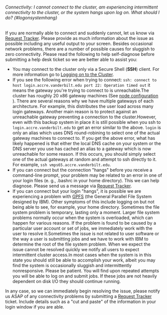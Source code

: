 ###### Connectivity: I cannot connect to the cluster, am experiencing intermittent connectivity to the cluster, or the system hangs upon log on. What should I do? {#logonsystemhang}  

If you
are normally able to connect and suddenly cannot, let us know via
[Request Tracker](/?page_id=369). Please
provide as much information about the issue as possible including any
useful output to your screen. Besides
occasional network problems, there are a number of possible causes for
sluggish to zero connectivity. Please read the following to help
self-diagnose before submitting a help desk ticket so we are better able
to assist you:

-   You may connect to the cluster only via a Secure Shell (**SSH**)
    client. For more information go to [Logging on to the
    Cluster](/?page_id=326).
-   If you see the following error when trying to connect: `ssh: connect
    to host login.accre.vanderbilt.edu port 22: Operation timed out` 
    it
    means the gateway you're trying to connect to is unreachable.The
    cluster has roughly 20 x86 gateway machines (See 
    [node configuration](/?page_id=63#nodes) ). There are several reasons why
    we have multiple gateways of each architecture. For example, this
    distributes the user load across many login gateways. Another main
    reason is to protect against an unreachable gateway preventing a
    connection to the cluster.However, even with this backup system in
    place it is still possible when you ssh to
    `login.accre.vanderbilt.edu` to get an error similar to the
    above. `login` is only an alias which uses DNS round-robining to
    select one of the actual gateway machines to connect to. If you get
    the above error, what has likely happened is that either the local
    DNS cache on your system or the DNS server you use has cached an
    alias to a gateway which is now unreachable for some reason. If this
    occurs, you should simply select one of the actual gateways at
    random and attempt to ssh directly to it. For example, `ssh
    vmps65.accre.vanderbilt.edu`.
-   If you can connect but the connection "hangs" before you receive a
    command-line prompt, your problem may be related to an error in one
    of your login files (e. g., .bashrc in your home directory). This we
    can help diagnose. Please send us a message via [Request
    Tracker](/?page_id=369).
-   If you can connect but your login "hangs", it is possible we are
    experiencing a problem with
    [GPFS](http://www-03.ibm.com/systems/clusters/software/gpfs.html)
    (the General Parallel File System designed by IBM). Other symptoms
    of this include logging on but not being able to see, for example,
    your home directory. Sometimes the file system problem is temporary,
    lasting only a moment. Larger file system problems normally occur
    when the system is overloaded, which can happen for various reasons.
    If the problem is found to be caused by a particular user account or
    set of jobs, we immediately work with the user to resolve
    it.Sometimes the issue is not related to user software or the way a
    user is submitting jobs and we have to work with IBM to determine
    the root of the file system problem. When we expect the issue cannot
    be resolved quickly we notify all users to expect intermittent
    cluster access.In most cases when the system is in this state you
    should still be able to accomplish your work, albeit you may find
    the system is occasionally sluggish and intermittently
    nonresponsive. Please be patient. You will find upon repeated
    attempts you will be able to log on and submit jobs. If these jobs
    are not heavily dependent on disk I/O they should continue running.

In any case, so we can immediately begin resolving the issue, please
notify us ASAP of any connectivity problems by submitting a [Request
Tracker](/?page_id=369) ticket. Include details such as a "cut and
paste" of the information in your login window if you are able.
